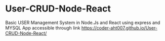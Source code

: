 # User-CRUD-Node-React
Basic USER Management System in Node.Js and React using express and MYSQL
App accessible through link
https://coder-aht007.github.io/User-CRUD-Node-React/

